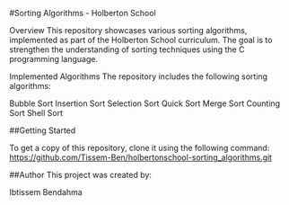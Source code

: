 #Sorting Algorithms - Holberton School

Overview
This repository showcases various sorting algorithms, implemented as part of the Holberton School curriculum. The goal is to strengthen the understanding of sorting techniques using the C programming language.

Implemented Algorithms
The repository includes the following sorting algorithms:

Bubble Sort
Insertion Sort
Selection Sort
Quick Sort
Merge Sort
Counting Sort
Shell Sort

##Getting Started

To get a copy of this repository, clone it using the following command:
https://github.com/Tissem-Ben/holbertonschool-sorting_algorithms.git

##Author
This project was created by:

Ibtissem Bendahma
